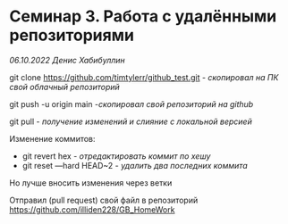 # Семинар 3. Работа с удалёнными репозиториями

*06.10.2022 Денис Хабибуллин*

git clone https://github.com/timtylerr/github_test.git - *скопировал на ПК свой облачный репозиторий*

git push -u origin main -*скопировал свой репозиторий на github*

git pull - *получение изменений и слияние с локальной версией*

Изменение коммитов:

* git revert hex - *отредактировать коммит по хешу*
* git reset —hard HEAD~2 - *удалить два последних коммита*

Но лучше вносить изменения через ветки

Отправил (pull request) свой файл в репозиторий https://github.com/illiden228/GB_HomeWork
